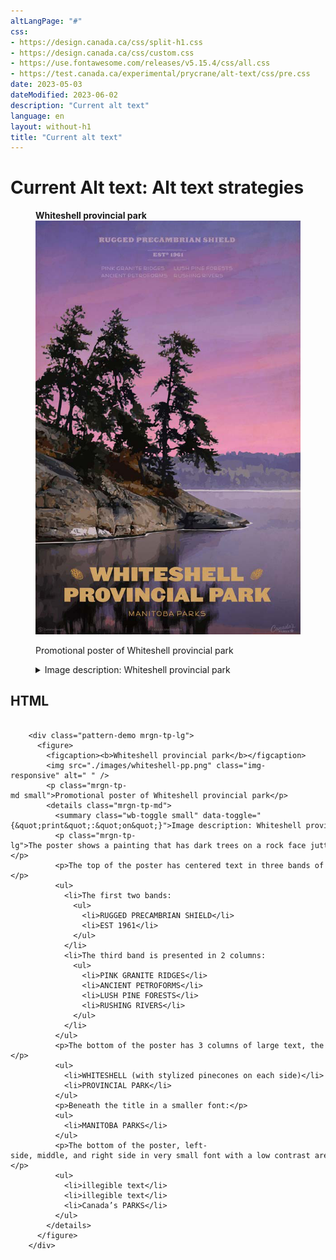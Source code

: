 ```yaml
---
altLangPage: "#"
css:
- https://design.canada.ca/css/split-h1.css
- https://design.canada.ca/css/custom.css
- https://use.fontawesome.com/releases/v5.15.4/css/all.css
- https://test.canada.ca/experimental/prycrane/alt-text/css/pre.css
date: 2023-05-03
dateModified: 2023-06-02
description: "Current alt text"
language: en
layout: without-h1
title: "Current alt text"
---
```

<h1 property="name" id="wb-cont" dir="ltr"><span class="stacked"><span>Current Alt text</span>: <span>Alt text strategies</span></span></h1>
<div class="row">
  <div class="col-md-6">
    <div class="pattern-demo mrgn-tp-lg">
      <figure>
        <figcaption><b>Whiteshell provincial park</b></figcaption>
        <img src="./images/whiteshell-pp.png" class="img-responsive" alt=" " />
        <p class="mrgn-tp-md small">Promotional poster of Whiteshell provincial park</p>
        <details class="mrgn-tp-md">
          <summary class="wb-toggle small" data-toggle="{&quot;print&quot;:&quot;on&quot;}">Image description: Whiteshell provincial park</summary>
          <p class="mrgn-tp-lg">The poster shows a painting that has dark trees on a rock face jutting into a lake, a purple and pink skyline and green forest make up the background.</p>
          <p>The top of the poster has centered text in three bands of information in somewhat faded purple text that blends with the colour of the skyline:</p>
          <ul>
            <li>The first two bands:
              <ul>
                <li>RUGGED PRECAMBRIAN SHIELD</li>
                <li>EST 1961</li>
              </ul>
            </li>
            <li>The third band is presented in 2 columns:
              <ul>
                <li>PINK GRANITE RIDGES</li>
                <li>ANCIENT PETROFORMS</li>
                <li>LUSH PINE FORESTS</li>
                <li>RUSHING RIVERS</li>
              </ul>
            </li>
          </ul>
          <p>The bottom of the poster has 3 columns of large text, the first 2 are the title:</p>
          <ul>
            <li>WHITESHELL (with stylized pinecones on each side)</li>
            <li>PROVINCIAL PARK</li>
          </ul>
          <p>Beneath the title in a smaller font:</p>
          <ul>
            <li>MANITOBA PARKS</li>
          </ul>
          <p>The bottom of the poster, left-side, middle, and right side in very small font with a low contrast are:</p>
          <ul>
            <li>illegible text</li>
            <li>illegible text</li>
            <li>Canada’s PARKS</li>
          </ul>
        </details>
      </figure>
    </div>
  </div>
</div>
<div class="row">
  <div class="col-md-8">
    <h2 class="h3">HTML</h2>
    <pre><code>
&nbsp;&nbsp;&nbsp;&nbsp;&lt;div&nbsp;class=&quot;pattern&#45;demo&nbsp;mrgn&#45;tp&#45;lg&quot;&gt;
&nbsp;&nbsp;&nbsp;&nbsp;&nbsp;&nbsp;&lt;figure&gt;
&nbsp;&nbsp;&nbsp;&nbsp;&nbsp;&nbsp;&nbsp;&nbsp;&lt;figcaption&gt;&lt;b&gt;Whiteshell&nbsp;provincial&nbsp;park&lt;/b&gt;&lt;/figcaption&gt;
&nbsp;&nbsp;&nbsp;&nbsp;&nbsp;&nbsp;&nbsp;&nbsp;&lt;img&nbsp;src=&quot;./images/whiteshell&#45;pp.png&quot;&nbsp;class=&quot;img&#45;responsive&quot;&nbsp;alt=&quot;&nbsp;&quot;&nbsp;/&gt;
&nbsp;&nbsp;&nbsp;&nbsp;&nbsp;&nbsp;&nbsp;&nbsp;&lt;p&nbsp;class=&quot;mrgn&#45;tp&#45;md&nbsp;small&quot;&gt;Promotional&nbsp;poster&nbsp;of&nbsp;Whiteshell&nbsp;provincial&nbsp;park&lt;/p&gt;
&nbsp;&nbsp;&nbsp;&nbsp;&nbsp;&nbsp;&nbsp;&nbsp;&lt;details&nbsp;class=&quot;mrgn&#45;tp&#45;md&quot;&gt;
&nbsp;&nbsp;&nbsp;&nbsp;&nbsp;&nbsp;&nbsp;&nbsp;&nbsp;&nbsp;&lt;summary&nbsp;class=&quot;wb&#45;toggle&nbsp;small&quot;&nbsp;data&#45;toggle=&quot;{&amp;quot;print&amp;quot;:&amp;quot;on&amp;quot;}&quot;&gt;Image&nbsp;description:&nbsp;Whiteshell&nbsp;provincial&nbsp;park&lt;/summary&gt;
&nbsp;&nbsp;&nbsp;&nbsp;&nbsp;&nbsp;&nbsp;&nbsp;&nbsp;&nbsp;&lt;p&nbsp;class=&quot;mrgn&#45;tp&#45;lg&quot;&gt;The&nbsp;poster&nbsp;shows&nbsp;a&nbsp;painting&nbsp;that&nbsp;has&nbsp;dark&nbsp;trees&nbsp;on&nbsp;a&nbsp;rock&nbsp;face&nbsp;jutting&nbsp;into&nbsp;a&nbsp;lake,&nbsp;a&nbsp;purple&nbsp;and&nbsp;pink&nbsp;skyline&nbsp;and&nbsp;green&nbsp;forest&nbsp;make&nbsp;up&nbsp;the&nbsp;background.&lt;/p&gt;
&nbsp;&nbsp;&nbsp;&nbsp;&nbsp;&nbsp;&nbsp;&nbsp;&nbsp;&nbsp;&lt;p&gt;The&nbsp;top&nbsp;of&nbsp;the&nbsp;poster&nbsp;has&nbsp;centered&nbsp;text&nbsp;in&nbsp;three&nbsp;bands&nbsp;of&nbsp;information&nbsp;in&nbsp;somewhat&nbsp;faded&nbsp;purple&nbsp;text&nbsp;that&nbsp;blends&nbsp;with&nbsp;the&nbsp;colour&nbsp;of&nbsp;the&nbsp;skyline:&lt;/p&gt;
&nbsp;&nbsp;&nbsp;&nbsp;&nbsp;&nbsp;&nbsp;&nbsp;&nbsp;&nbsp;&lt;ul&gt;
&nbsp;&nbsp;&nbsp;&nbsp;&nbsp;&nbsp;&nbsp;&nbsp;&nbsp;&nbsp;&nbsp;&nbsp;&lt;li&gt;The&nbsp;first&nbsp;two&nbsp;bands:
&nbsp;&nbsp;&nbsp;&nbsp;&nbsp;&nbsp;&nbsp;&nbsp;&nbsp;&nbsp;&nbsp;&nbsp;&nbsp;&nbsp;&lt;ul&gt;
&nbsp;&nbsp;&nbsp;&nbsp;&nbsp;&nbsp;&nbsp;&nbsp;&nbsp;&nbsp;&nbsp;&nbsp;&nbsp;&nbsp;&nbsp;&nbsp;&lt;li&gt;RUGGED&nbsp;PRECAMBRIAN&nbsp;SHIELD&lt;/li&gt;
&nbsp;&nbsp;&nbsp;&nbsp;&nbsp;&nbsp;&nbsp;&nbsp;&nbsp;&nbsp;&nbsp;&nbsp;&nbsp;&nbsp;&nbsp;&nbsp;&lt;li&gt;EST&nbsp;1961&lt;/li&gt;
&nbsp;&nbsp;&nbsp;&nbsp;&nbsp;&nbsp;&nbsp;&nbsp;&nbsp;&nbsp;&nbsp;&nbsp;&nbsp;&nbsp;&lt;/ul&gt;
&nbsp;&nbsp;&nbsp;&nbsp;&nbsp;&nbsp;&nbsp;&nbsp;&nbsp;&nbsp;&nbsp;&nbsp;&lt;/li&gt;
&nbsp;&nbsp;&nbsp;&nbsp;&nbsp;&nbsp;&nbsp;&nbsp;&nbsp;&nbsp;&nbsp;&nbsp;&lt;li&gt;The&nbsp;third&nbsp;band&nbsp;is&nbsp;presented&nbsp;in&nbsp;2&nbsp;columns:
&nbsp;&nbsp;&nbsp;&nbsp;&nbsp;&nbsp;&nbsp;&nbsp;&nbsp;&nbsp;&nbsp;&nbsp;&nbsp;&nbsp;&lt;ul&gt;
&nbsp;&nbsp;&nbsp;&nbsp;&nbsp;&nbsp;&nbsp;&nbsp;&nbsp;&nbsp;&nbsp;&nbsp;&nbsp;&nbsp;&nbsp;&nbsp;&lt;li&gt;PINK&nbsp;GRANITE&nbsp;RIDGES&lt;/li&gt;
&nbsp;&nbsp;&nbsp;&nbsp;&nbsp;&nbsp;&nbsp;&nbsp;&nbsp;&nbsp;&nbsp;&nbsp;&nbsp;&nbsp;&nbsp;&nbsp;&lt;li&gt;ANCIENT&nbsp;PETROFORMS&lt;/li&gt;
&nbsp;&nbsp;&nbsp;&nbsp;&nbsp;&nbsp;&nbsp;&nbsp;&nbsp;&nbsp;&nbsp;&nbsp;&nbsp;&nbsp;&nbsp;&nbsp;&lt;li&gt;LUSH&nbsp;PINE&nbsp;FORESTS&lt;/li&gt;
&nbsp;&nbsp;&nbsp;&nbsp;&nbsp;&nbsp;&nbsp;&nbsp;&nbsp;&nbsp;&nbsp;&nbsp;&nbsp;&nbsp;&nbsp;&nbsp;&lt;li&gt;RUSHING&nbsp;RIVERS&lt;/li&gt;
&nbsp;&nbsp;&nbsp;&nbsp;&nbsp;&nbsp;&nbsp;&nbsp;&nbsp;&nbsp;&nbsp;&nbsp;&nbsp;&nbsp;&lt;/ul&gt;
&nbsp;&nbsp;&nbsp;&nbsp;&nbsp;&nbsp;&nbsp;&nbsp;&nbsp;&nbsp;&nbsp;&nbsp;&lt;/li&gt;
&nbsp;&nbsp;&nbsp;&nbsp;&nbsp;&nbsp;&nbsp;&nbsp;&nbsp;&nbsp;&lt;/ul&gt;
&nbsp;&nbsp;&nbsp;&nbsp;&nbsp;&nbsp;&nbsp;&nbsp;&nbsp;&nbsp;&lt;p&gt;The&nbsp;bottom&nbsp;of&nbsp;the&nbsp;poster&nbsp;has&nbsp;3&nbsp;columns&nbsp;of&nbsp;large&nbsp;text,&nbsp;the&nbsp;first&nbsp;2&nbsp;are&nbsp;the&nbsp;title:&lt;/p&gt;
&nbsp;&nbsp;&nbsp;&nbsp;&nbsp;&nbsp;&nbsp;&nbsp;&nbsp;&nbsp;&lt;ul&gt;
&nbsp;&nbsp;&nbsp;&nbsp;&nbsp;&nbsp;&nbsp;&nbsp;&nbsp;&nbsp;&nbsp;&nbsp;&lt;li&gt;WHITESHELL&nbsp;(with&nbsp;stylized&nbsp;pinecones&nbsp;on&nbsp;each&nbsp;side)&lt;/li&gt;
&nbsp;&nbsp;&nbsp;&nbsp;&nbsp;&nbsp;&nbsp;&nbsp;&nbsp;&nbsp;&nbsp;&nbsp;&lt;li&gt;PROVINCIAL&nbsp;PARK&lt;/li&gt;
&nbsp;&nbsp;&nbsp;&nbsp;&nbsp;&nbsp;&nbsp;&nbsp;&nbsp;&nbsp;&lt;/ul&gt;
&nbsp;&nbsp;&nbsp;&nbsp;&nbsp;&nbsp;&nbsp;&nbsp;&nbsp;&nbsp;&lt;p&gt;Beneath&nbsp;the&nbsp;title&nbsp;in&nbsp;a&nbsp;smaller&nbsp;font:&lt;/p&gt;
&nbsp;&nbsp;&nbsp;&nbsp;&nbsp;&nbsp;&nbsp;&nbsp;&nbsp;&nbsp;&lt;ul&gt;
&nbsp;&nbsp;&nbsp;&nbsp;&nbsp;&nbsp;&nbsp;&nbsp;&nbsp;&nbsp;&nbsp;&nbsp;&lt;li&gt;MANITOBA&nbsp;PARKS&lt;/li&gt;
&nbsp;&nbsp;&nbsp;&nbsp;&nbsp;&nbsp;&nbsp;&nbsp;&nbsp;&nbsp;&lt;/ul&gt;
&nbsp;&nbsp;&nbsp;&nbsp;&nbsp;&nbsp;&nbsp;&nbsp;&nbsp;&nbsp;&lt;p&gt;The&nbsp;bottom&nbsp;of&nbsp;the&nbsp;poster,&nbsp;left&#45;side,&nbsp;middle,&nbsp;and&nbsp;right&nbsp;side&nbsp;in&nbsp;very&nbsp;small&nbsp;font&nbsp;with&nbsp;a&nbsp;low&nbsp;contrast&nbsp;are:&lt;/p&gt;
&nbsp;&nbsp;&nbsp;&nbsp;&nbsp;&nbsp;&nbsp;&nbsp;&nbsp;&nbsp;&lt;ul&gt;
&nbsp;&nbsp;&nbsp;&nbsp;&nbsp;&nbsp;&nbsp;&nbsp;&nbsp;&nbsp;&nbsp;&nbsp;&lt;li&gt;illegible&nbsp;text&lt;/li&gt;
&nbsp;&nbsp;&nbsp;&nbsp;&nbsp;&nbsp;&nbsp;&nbsp;&nbsp;&nbsp;&nbsp;&nbsp;&lt;li&gt;illegible&nbsp;text&lt;/li&gt;
&nbsp;&nbsp;&nbsp;&nbsp;&nbsp;&nbsp;&nbsp;&nbsp;&nbsp;&nbsp;&nbsp;&nbsp;&lt;li&gt;Canada’s&nbsp;PARKS&lt;/li&gt;
&nbsp;&nbsp;&nbsp;&nbsp;&nbsp;&nbsp;&nbsp;&nbsp;&nbsp;&nbsp;&lt;/ul&gt;
&nbsp;&nbsp;&nbsp;&nbsp;&nbsp;&nbsp;&nbsp;&nbsp;&lt;/details&gt;
&nbsp;&nbsp;&nbsp;&nbsp;&nbsp;&nbsp;&lt;/figure&gt;
&nbsp;&nbsp;&nbsp;&nbsp;&lt;/div&gt;
	
</code></pre>
  </div>
</div>
